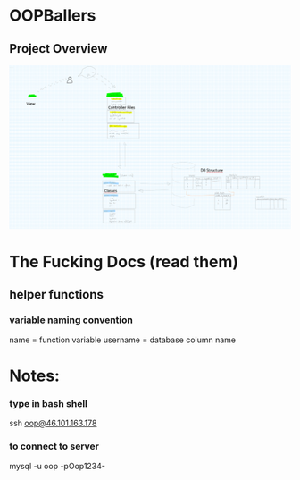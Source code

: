 # OOPBallers
## Project Overview
![alt text](https://github.com/SebastianKuhn/OOPBallers/blob/master/README/README_Sketch.PNG)

# The Fucking Docs (read them)
## helper functions
### variable naming convention
name = function variable
username = database column name


# Notes:
### type in bash shell
ssh oop@46.101.163.178
### to connect to server
mysql -u oop -pOop1234-
